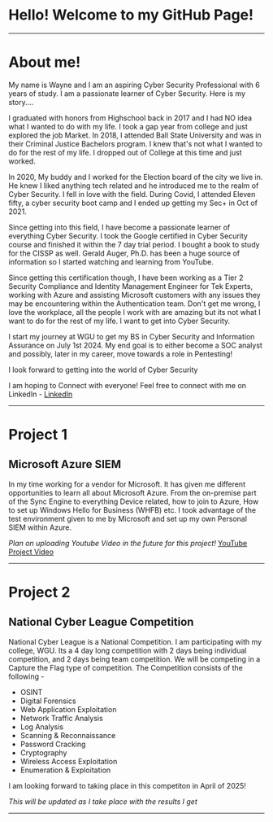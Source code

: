 # Hello! Welcome to my GitHub Page!
___________________________________________________________________________________________________________________________________________________________

# About me!

My name is Wayne and I am an aspiring Cyber Security Professional with 6 years of study. I am a passionate learner of Cyber Security. Here is my story....

I graduated with honors from Highschool back in 2017 and I had NO idea what I wanted to do with my life. I took a gap year from college and just explored the job Market. In 2018, I attended Ball State University and was in their Criminal Justice Bachelors program. I knew that's not what I wanted to do for the rest of my life. I dropped out of College at this time and just worked. 

In 2020, My buddy and I worked for the Election board of the city we live in. He knew I liked anything tech related and he introduced me to the realm of Cyber Security. I fell in love with the field. During Covid, I attended Eleven fifty, a cyber security boot camp and I ended up getting my Sec+ in Oct of 2021. 

Since getting into this field, I have become a passionate learner of everything Cyber Security. I took the Google certified in Cyber Security course and finished it within the 7 day trial period. I bought a book to study for the CISSP as well. Gerald Auger, Ph.D. has been a huge source of information so I started watching and learning from YouTube. 

Since getting this certification though, I have been working as a Tier 2 Security Compliance and Identity Management Engineer for Tek Experts, working with Azure and assisting Microsoft customers with any issues they may be encountering within the Authentication team. Don't get me wrong, I love the workplace, all the people I work with are amazing but its not what I want to do for the rest of my life. I want to get into Cyber Security.

I start my journey at WGU to get my BS in Cyber Security and Information Assurance on July 1st 2024. My end goal is to either become a SOC analyst and possibly, later in my career, move towards a role in Pentesting! 

I look forward to getting into the world of Cyber Security 

I am hoping to Connect with everyone! Feel free to connect with me on LinkedIn - [LinkedIn](https://www.linkedin.com/in/richard-english-iii)
___________________________________________________________________________________________________________________________________________________________

# Project 1

## Microsoft Azure SIEM

In my time working for a vendor for Microsoft. It has given me different opportunities to learn all about Microsoft Azure. From the on-premise part of the Sync Engine to everything Device related, how to join to Azure, How to set up Windows Hello for Business (WHFB) etc. I took advantage of the test environment given to me by Microsoft and set up my own Personal SIEM within Azure. 

_Plan on uploading Youtube Video in the future for this project!_ [YouTube Project Video](https://www.youtube.com)
____________________________________________________________________________________________________________________________________________________________

# Project 2

## National Cyber League Competition

National Cyber League is a National Competition. I am participating with my college, WGU. Its a 4 day long competition with 2 days being individual competition, and 2 days being team competition. We will be competing in a Capture the Flag type of competition. The Competition consists of the following -

* OSINT
* Digital Forensics
* Web Application Exploitation
* Network Traffic Analysis
* Log Analysis
* Scanning & Reconnaissance
* Password Cracking
* Cryptography
* Wireless Access Exploitation
* Enumeration & Exploitation

I am looking forward to taking place in this competiton in April of 2025! 

_This will be updated as I take place with the results I get_

______________________________________________________________________________________________________________________________________________________________
